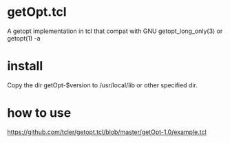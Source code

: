 # getOpt.tcl
A getopt implementation in tcl that compat with GNU getopt_long_only(3) or getopt(1) -a

# install
Copy the dir getOpt-$version to /usr/local/lib or other specified dir.

# how to use
https://github.com/tcler/getopt.tcl/blob/master/getOpt-1.0/example.tcl
